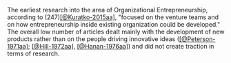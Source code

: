 The earliest research into the area of Organizational Entrepreneurship, according to  (247)[[@Kuratko-2015aa]](t), "focused on the venture teams and on how entrepreneurship inside existing organization could be developed." The overall low number of articles dealt mainly with the development of new products rather than on the people driving innovative ideas ([[@Peterson-1971aa]](c); [[@Hill-1972aa]](c), [[@Hanan-1976aa]](c)) and did not create traction in terms of research. 

